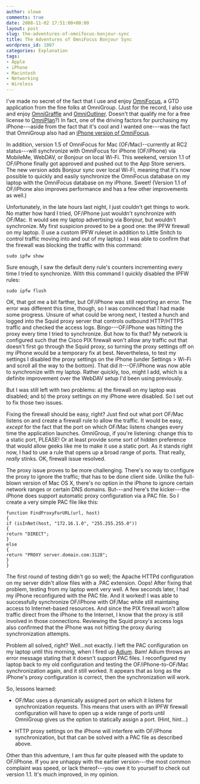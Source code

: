 ```yaml
---
author: slowe
comments: true
date: 2008-11-02 17:51:00+00:00
layout: post
slug: the-adventures-of-omnifocus-bonjour-sync
title: The Adventures of OmniFocus Bonjour Sync
wordpress_id: 1007
categories: Explanation
tags:
- Apple
- iPhone
- Macintosh
- Networking
- Wireless
---
```


I've made no secret of the fact that I use and enjoy [OmniFocus](http://www.omnigroup.com/applications/omnifocus/), a GTD application from the fine folks at OmniGroup. (Just for the record, I also use and enjoy [OmniGraffle](http://www.omnigroup.com/applications/omnigraffle/) and [OmniOutliner](http://www.omnigroup.com/applications/omnioutliner/). Doesn't that qualify me for a free license to [OmniPlan](http://www.omnigroup.com/applications/omniplan/)?) In fact, one of the driving factors for purchasing my iPhone---aside from the fact that it's cool and I wanted one---was the fact that OmniGroup also had an [iPhone version of OmniFocus](http://www.omnigroup.com/applications/omnifocus/iphone/).

In addition, version 1.5 of OmniFocus for Mac (OF/Mac)--currently at RC2 status---will synchronize with OmniFocus for iPhone (OF/iPhone) via MobileMe, WebDAV, or Bonjour on local Wi-Fi. This weekend, version 1.1 of OF/iPhone finally got approved and pushed out to the App Store servers. The new version adds Bonjour sync over local Wi-Fi, meaning that it's now possible to quickly and easily synchronize the OmniFocus database on my laptop with the OmniFocus database on my iPhone. Sweet! (Version 1.1 of OF/iPhone also improves performance and has a few other improvements as well.)

Unfortunately, in the late hours last night, I just couldn't get things to work. No matter how hard I tried, OF/iPhone just wouldn't synchronize with OF/Mac. It would see my laptop advertising via Bonjour, but wouldn't synchronize. My first suspicion proved to be a good one: the IPFW firewall on my laptop. (I use a custom IPFW ruleset in addition to Little Snitch to control traffic moving into and out of my laptop.) I was able to confirm that the firewall was blocking the traffic with this command:

	sudo ipfw show

Sure enough, I saw the default deny rule's counters incrementing every time I tried to synchronize. With this command I quickly disabled the IPFW rules:

	sudo ipfw flush

OK, that got me a bit farther, but OF/iPhone was still reporting an error. The error was different this time, though, so I was convinced that I had made some progress. Unsure of what could be wrong next, I tested a hunch and logged into the Squid proxy server that controls outbound HTTP/HTTPS traffic and checked the access logs. Bingo---OF/iPhone was hitting the proxy every time I tried to synchronize. But how to fix that? My network is configured such that the Cisco PIX firewall won't allow any traffic out that doesn't first go through the Squid proxy, so turning the proxy settings off on my iPhone would be a temporary fix at best. Nevertheless, to test my settings I disabled the proxy settings on the iPhone (under Settings > Wi-Fi and scroll all the way to the bottom). That did it---OF/iPhone was now able to synchronize with my laptop. Rather quickly, too, might I add, which is a definite improvement over the WebDAV setup I'd been using previously.

But I was still left with two problems: a) the firewall on my laptop was disabled; and b) the proxy settings on my iPhone were disabled. So I set out to fix those two issues.

Fixing the firewall should be easy, right? Just find out what port OF/Mac listens on and create a firewall rule to allow the traffic. It would be easy, _except_ for the fact that the port on which OF/Mac listens changes every time the application launches. OmniGroup, if you're listening: change this to a static port, PLEASE! Or at least provide some sort of hidden preference that would allow geeks like me to make it use a static port. As it stands right now, I had to use a rule that opens up a broad range of ports. That really, _really_ stinks. OK, firewall issue resolved.

The proxy issue proves to be more challenging. There's no way to configure the proxy to ignore the traffic; that has to be done client side. Unlike the full-blown version of Mac OS X, there's no option in the iPhone to ignore certain network ranges or certain DNS domains. But---and here's the kicker---the iPhone does support automatic proxy configuration via a PAC file. So I create a very simple PAC file like this:

	function FindProxyForURL(url, host)  
	{  
	if (isInNet(host, "172.16.1.0", "255.255.255.0"))  
	{  
	return "DIRECT";  
	}  
	else  
	{  
	return "PROXY server.domain.com:3128";  
	}  
	}

The first round of testing didn't go so well; the Apache HTTPd configuration on my server didn't allow files with a .PAC extension. Oops! After fixing that problem, testing from my laptop went very well. A few seconds later, I had my iPhone reconfigured with the PAC file. And it worked! I was able to successfully synchronize OF/iPhone with OF/Mac while still maintaing access to Internet-based resources. And since the PIX firewall won't allow traffic direct from the iPhone to the Internet, I know that the proxy is still involved in those connections. Reviewing the Squid proxy's access logs also confirmed that the iPhone was not hitting the proxy during synchronization attempts.

Problem all solved, right? Well...not exactly. I left the PAC configuration on my laptop until this morning, when I fired up [Adium](http://www.adiumx.com/). Bam! Adium throws an error message stating that it doesn't support PAC files. I reconfigured my laptop back to my old configuration and testing the OF/iPhone-to-OF/Mac synchronization again, and it still worked. It appears that as long as the iPhone's proxy configuration is correct, then the synchronization will work.

So, lessons learned:

* OF/Mac uses a dynamically assigned port on which it listens for synchronization requests. This means that users with an IPFW firewall configuration will have to open up a wide range of ports until OmniGroup gives us the option to statically assign a port. (Hint, hint...)

* HTTP proxy settings on the iPhone will interfere with OF/iPhone synchronization, but that can be solved with a PAC file as described above.

Other than this adventure, I am thus far quite pleased with the update to OF/iPhone. If you are unhappy with the earlier version---the most common complaint was speed, or lack thereof---you owe it to yourself to check out version 1.1. It's much improved, in my opinion.
